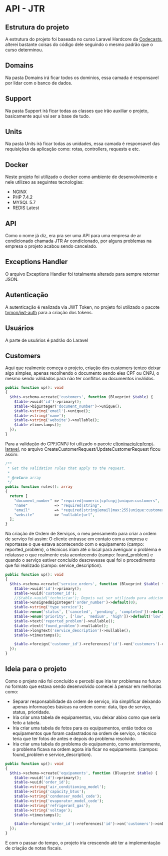 # API - JTR

## Estrutura do projeto

A estrutura do projeto foi baseada no curso Laravel Hardcore da [Codecasts](https://github.com/codecasts/confee-api), alterei bastante coisas do código dele seguindo o mesmo padrão que o curso determinou.

## Domains

Na pasta Domains irá ficar todos os dominios, essa camada é responsavel por lidar com o banco de dados.

## Support

Na pasta Support irá ficar todas as classes que irão auxiliar o projeto, basicamente aqui vai ser a base de tudo.

## Units

Na pasta Units irá ficar todas as unidades, essa camada é responsavel das requisições da aplicação como: rotas, controllers, requests e etc.

## Docker

Neste projeto foi utilizado o docker como ambiente de desenvolvimento e nele utilizeo as seguintes tecnologias:

- NGINX
- PHP 7.4.2
- MYSQL 5.7
- REDIS Latest

## API

Como o nome já diz, era pra ser uma API para uma empresa de ar condicionado chamada JTR Ar condicionado, por alguns problemas na empresa o projeto acabou sendo cancelado.

## Exceptions Handler

O arquivo Exceptions Handler foi totalmente alterado para sempre retornar JSON.

## Autenticação

A autenticação é realizada via JWT Token, no projeto foi utilizado o pacote [tymon/jwt-auth](https://github.com/tymondesigns/jwt-auth) para a criação dos tokens.

## Usuários

A parte de usuários é padrão do Laravel

## Customers

Aqui que realmente começa o projeto, criação dos customers tenteo deixar algo simples, apenas recolhendo o documento sendo eles CPF ou CNPJ, o mesmo sendo válidados para não ter conflitos ou documentos inválidos.

~~~php
public function up(): void
{
  $this->schema->create('customers', function (Blueprint $table) {
    $table->uuid('id')->primary();
    $table->bigInteger('document_number')->unique();
    $table->string('email')->unique();
    $table->string('name');
    $table->string('website')->nullable();
    $table->timestamps();
  });
}
~~~

Para a validação do CPF/CNPJ foi utlizado o pacote [eltoninacio/cpfcnpj-laravel](https://github.com/eltoninacio/cpfcnpj-laravel), no arquivo CreateCustomerRequest/UpdateCustomerRequest ficou assim:

~~~php
/**
 * Get the validation rules that apply to the request.
 *
 * @return array
 */
public function rules(): array
{
  return [
    "document_number" => "required|numeric|cpfcnpj|unique:customers",
    "name"            => "required|string",
    "email"           => "required|string|email|max:255|unique:customers",
    "website"         => "nullable|url",
  ];
}
~~~

Na criação de Ordem de Serviços, o meu pensamento para criar a ordem de serviço foi assim: O cliente entrasse em contato com a empresa e reportasse o que estava acontecendo com o equipamento (campo: reported_problem), o técnicos iriam até o local para averiguar o problema e relatasse o que realmente esta acontecendo (campo: found_problem) e quando o serviço estiver concluído descrevesse qual foi o procedimento que foi realizado (campo: service_description).

~~~php
public function up(): void
{
  $this->schema->create('service_orders', function (Blueprint $table) {
    $table->uuid('id')->primary();
    $table->uuid('customer_id');
    //$table->uuid('technician'); Depois vai ser utilizado para adicionar um técnico existente, talvez criar uma migrations só para adicionar esse campo.
    $table->unsignedBigInteger('order_number')->default(0);
    $table->string('type_service');
    $table->enum('status', ['canceled', 'pending', 'completed'])->default('pending');
    $table->enum('priority', ['low', 'medium', 'high'])->default('low');
    $table->text('reported_problem')->nullable();
    $table->text('found_problem')->nullable();
    $table->longText('service_description')->nullable();
    $table->timestamps();

    $table->foreign('customer_id')->references('id')->on('customers')->onDelete('CASCADE');
  });
}
~~~

## Ideia para o projeto

Como o projeto não foi concluído e percebi que iria ter problemas no futuro no formato que estava sendo desenvolvido comecei à pensar em melhorias como:

- Separar responsabilidade da ordem de serviço, iria simplificar deixando apenas informações básicas na ordem como: data, tipo de serviço, status, prioridade.
- Iria criar uma tabela de equipamentos, vou deixar abixo como que seria feito a tabela.
- Iria criar uma tabela de fotos para os equipamentos, então todos os equipamentos que foram cadastrados na ordem de serviço, o técnico teria que ter fotos de antes e depois do problema resolvido.
- Iria criar uma tabela do problema do equipamento, como anteriormente, o problema ficava na ordem agora iria ficar no equipamento. (campos: found_problem e service_description).

~~~php
public function up(): void
{
  $this->schema->create('equipaments', function (Blueprint $table) {
    $table->uuid('id')->primary();
    $table->uuid('order_id');
    $table->string('air_conditioning_model');
    $table->string('capacity_btus');
    $table->string('condenser_model_code');
    $table->string('evaporator_model_code');
    $table->string('refrigerant_gas');
    $table->string('voltage');
    $table->timestamps();

    $table->foreign('order_id')->references('id')->on('customers')->onDelete('CASCADE');
  });
}
~~~

E com o passar do tempo, o projeto iria crescendo até ter a implementação de criação de notas fiscais.
